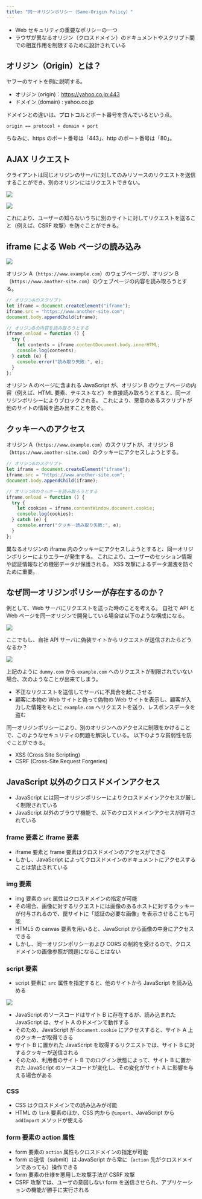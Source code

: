 ```yaml
---
title: "同一オリジンポリシー（Same-Origin Policy）"
---
```


- Web セキュリティの重要なポリシーの一つ
- ラウザが異なるオリジン（クロスドメイン）のドキュメントやスクリプト間での相互作用を制限するために設計されている

## オリジン（Origin）とは？

ヤフーのサイトを例に説明する。

- オリジン (origin)：https://yahoo.co.jp:443
- ドメイン (domain) : yahoo.co.jp

ドメインとの違いは、プロトコルとポート番号を含んでいるという点。

`origin == protocol + domain + port`

ちなみに、https のポート番号は「443」、http のポート番号は「80」。

## AJAX リクエスト

クライアントは同じオリジンのサーバに対してのみリソースのリクエストを送信することができ、別のオリジンにはリクエストできない。

![](https://storage.googleapis.com/zenn-user-upload/0708167567b9-20231217.png)

![](https://storage.googleapis.com/zenn-user-upload/a6a01e04cb6b-20231217.png)

これにより、ユーザーの知らないうちに別のサイトに対してリクエストを送ること（例えば、CSRF 攻撃）を防ぐことができる。

## iframe による Web ページの読み込み

![](https://storage.googleapis.com/zenn-user-upload/1015ef29ecce-20231217.png)

オリジン A（`https://www.example.com`）のウェブページが、オリジン B（`https://www.another-site.com`）のウェブページの内容を読み取ろうとする。

```js
// オリジンAのスクリプト
let iframe = document.createElement("iframe");
iframe.src = "https://www.another-site.com";
document.body.appendChild(iframe);

// オリジンBの内容を読み取ろうとする
iframe.onload = function () {
  try {
    let contents = iframe.contentDocument.body.innerHTML;
    console.log(contents);
  } catch (e) {
    console.error("読み取り失敗:", e);
  }
};
```

オリジン A のページに含まれる JavaScript が、オリジン B のウェブページの内容（例えば、HTML 要素、テキストなど）を直接読み取ろうとすると、同一オリジンポリシーによりブロックされる。
これにより、悪意のあるスクリプトが他のサイトの情報を盗み出すことを防ぐ。

## クッキーへのアクセス

オリジン A（`https://www.example.com`）のスクリプトが、オリジン B（`https://www.another-site.com`）のクッキーにアクセスしようとする。

```js
// オリジンAのスクリプト
let iframe = document.createElement("iframe");
iframe.src = "https://www.another-site.com";
document.body.appendChild(iframe);

// オリジンBのクッキーを読み取ろうとする
iframe.onload = function () {
  try {
    let cookies = iframe.contentWindow.document.cookie;
    console.log(cookies);
  } catch (e) {
    console.error("クッキー読み取り失敗:", e);
  }
};
```

異なるオリジンの iframe 内のクッキーにアクセスしようとすると、同一オリジンポリシーによりエラーが発生する。
これにより、ユーザーのセッション情報や認証情報などの機密データが保護される。
XSS 攻撃によるデータ漏洩を防ぐために重要。

## なぜ同一オリジンポリシーが存在するのか？

例として、Web サーバにリクエストを送った時のことを考える。
自社で API と Web ページを同一オリジンで開発している場合は以下のような構成になる。

![](https://storage.googleapis.com/zenn-user-upload/f57398b1feb7-20231217.png)

ここでもし、自社 API サーバに偽装サイトからリクエストが送信されたらどうなるか？

![](https://storage.googleapis.com/zenn-user-upload/168f51a9364d-20231217.png)

上記のように `dummy.com` から `example.com` へのリクエストが制限されていない場合、次のようなことが出来てしまう。

- 不正なリクエストを送信してサーバに不具合を起こさせる
- 顧客に本物の Web サイトと偽って偽物の Web サイトを表示し、顧客が入力した情報をもとに `example.com` へリクエストを送り、レスポンスデータを盗む

同一オリジンポリシーにより、別のオリジンへのアクセスに制限をかけることで、このようなセキュリティの問題を解決している。
以下のような貧弱性を防ぐことができる。

- XSS (Cross Site Scripting)
- CSRF (Cross-Site Request Forgeries)

## JavaScript 以外のクロスドメインアクセス

- JavaScript には同一オリジンポリシーによりクロスドメインアクセスが厳しく制限されている
- JavaScript 以外のブラウザ機能で、以下のクロスドメインアクセスが許可されている

### frame 要素と iframe 要素

- iframe 要素と frame 要素はクロスドメインのアクセスができる
- しかし、JavaScript によってクロスドメインのドキュメントにアクセスすることは禁止されている

### img 要素

- img 要素の `src` 属性はクロスドメインの指定が可能
- その場合、画像に対するリクエストには画像のあるホストに対するクッキーが付与されるので、罠サイトに「認証の必要な画像」を表示させることも可能
- HTML5 の canvas 要素を用いると、JavaScript から画像の中身にアクセスできる
- しかし、同一オリジンポリシーおよび CORS の制約を受けるので、クロスドメインの画像参照が問題になることはない

### script 要素

- script 要素に `src` 属性を指定すると、他のサイトから JavaScript を読み込める

![](https://storage.googleapis.com/zenn-user-upload/b4cafc76906c-20231217.png)

- JavaScript のソースコードはサイト B に存在するが、読み込まれた JavaScript は、サイト A のドメインで動作する
- そのため、JavaScript が `document.cookie` にアクセスすると、サイト A 上のクッキーが取得できる
- サイト B に置かれた JavaScript を取得するリクエストでは、サイト B に対するクッキーが送信される
- そのため、利用者のサイト B でのログイン状態によって、サイト B に置かれた JavaScript のソースコードが変化し、その変化がサイト A に影響を与える場合がある

### CSS

- CSS はクロスドメインでの読み込みが可能
- HTML の `link` 要素のほか、CSS 内から `@import`、JavaScript から `addImport` メソッドが使える

### form 要素の action 属性

- form 要素の `action` 属性もクロスドメインの指定が可能
- form の送信（submit）は JavaScript から常に（`action` 先がクロスドメインであっても）操作できる
- form 要素の仕様を悪用した攻撃手法が CSRF 攻撃
- CSRF 攻撃では、ユーザの意図しない form を送信させられ、アプリケーションの機能が勝手に実行される
